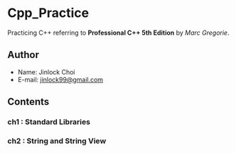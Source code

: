 # Cpp_Practice
Practicing C++ referring to **Professional C++ 5th Edition** by *Marc Gregorie*.

## Author
- Name: Jinlock Choi
- E-mail: jinlock99@gmail.com


## Contents
### ch1 : Standard Libraries
### ch2 : String and String View
